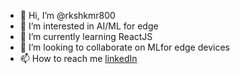 - 👋 Hi, I’m @rkshkmr800
- 👀 I’m interested in AI/ML for edge
- 🌱 I’m currently learning ReactJS
- 💞️ I’m looking to collaborate on MLfor edge devices
- 📫 How to reach me [linkedIn](https://www.linkedin.com/in/rkshkmr800/)

<!---
rkshkmr800/rkshkmr800 is a ✨ special ✨ repository because its `README.md` (this file) appears on your GitHub profile.
You can click the Preview link to take a look at your changes.
--->
